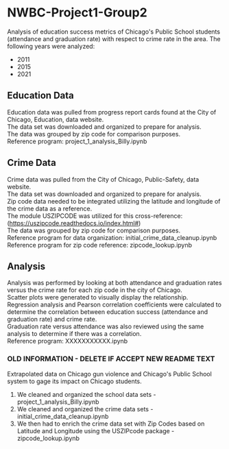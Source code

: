 # NWBC-Project1-Group2
Analysis of education success metrics of Chicago's Public School students (attendance and graduation rate) with respect to crime rate in the area. 
The following years were analyzed:
* 2011
* 2015
* 2021

## Education Data
Education data was pulled from progress report cards found at the City of Chicago, Education, data website.  
The data set was downloaded and organized to prepare for analysis.  
The data was grouped by zip code for comparison purposes.  
Reference program: project_1_analysis_Billy.ipynb  

## Crime Data  
Crime data was pulled from the City of Chicago, Public-Safety, data website.  
The data set was downloaded and organized to prepare for analysis.  
Zip code data needed to be integrated utilizing the latitude and longitude of the crime data as a reference.  
The module USZIPCODE was utilized for this cross-reference: (https://uszipcode.readthedocs.io/index.html#)  
The data was grouped by zip code for comparison purposes.  
Reference program for data organization: initial_crime_data_cleanup.ipynb  
Reference program for zip code reference: zipcode_lookup.ipynb  

## Analysis
Analysis was performed by looking at both attendance and graduation rates versus the crime rate for each zip code in the city of Chicago.  
Scatter plots were generated to visually display the relationship.  
Regression analysis and Pearson correlation coefficients were calculated to determine the correlation between education success (attendance and graduation rate) and crime rate.  
Graduation rate versus attendance was also reviewed using the same analysis to determine if there was a correlation.  
Reference program: XXXXXXXXXXX.ipynb



### OLD INFORMATION - DELETE IF ACCEPT NEW README TEXT
Extrapolated data on Chicago gun violence and Chicago's Public School system to gage its impact on Chicago students.

1. We cleaned and organized the school data sets - project_1_analysis_Billy.ipynb
2. We cleaned and organized the crime data sets - initial_crime_data_cleanup.ipynb
3. We then had to enrich the crime data set with Zip Codes based on Latitude and Longitude using the USZIPcode package - zipcode_lookup.ipynb



